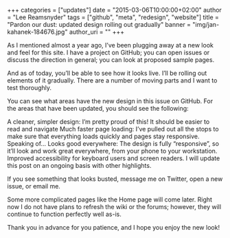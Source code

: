 +++
categories = ["updates"]
date = "2015-03-06T10:00:00+02:00"
author = "Lee Reamsnyder"
tags = ["github", "meta", "redesign", "website"]
title = "Pardon our dust: updated design rolling out gradually"
banner = "img/jan-kahanek-184676.jpg"
author_uri = ""
+++

As I mentioned almost a year ago, I’ve been plugging away at a new look and feel for this site. I have a project on GitHub; you can open issues or discuss the direction in general; you can look at proposed sample pages.

And as of today, you’ll be able to see how it looks live. I’ll be rolling out elements of it gradually. There are a number of moving parts and I want to test thoroughly.

You can see what areas have the new design in this issue on GitHub. For the areas that have been updated, you should see the following:

A cleaner, simpler design: I’m pretty proud of this! It should be easier to read and navigate
Much faster page loading: I’ve pulled out all the stops to make sure that everything loads quickly and pages stay responsive. Speaking of…
Looks good everywhere: The design is fully “responsive”, so it’ll look and work great everywhere, from your phone to your workstation.
Improved accessibility for keyboard users and screen readers.
I will update this post on an ongoing basis with other highlights.

If you see something that looks busted, message me on Twitter, open a new issue, or email me.

Some more complicated pages like the Home page will come later. Right now I do not have plans to refresh the wiki or the forums; however, they will continue to function perfectly well as-is.

Thank you in advance for you patience, and I hope you enjoy the new look!